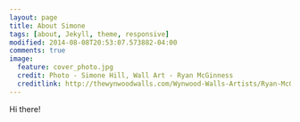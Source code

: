 ```yaml
---
layout: page
title: About Simone
tags: [about, Jekyll, theme, responsive]
modified: 2014-08-08T20:53:07.573882-04:00
comments: true
image:
  feature: cover_photo.jpg
  credit: Photo - Simone Hill, Wall Art - Ryan McGinness
  creditlink: http://thewynwoodwalls.com/Wynwood-Walls-Artists/Ryan-McGinness.asp
---
```


Hi there!